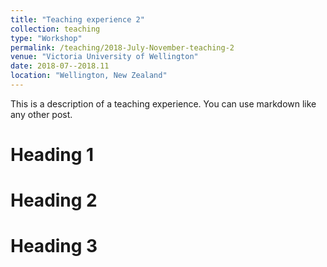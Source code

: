```yaml
---
title: "Teaching experience 2"
collection: teaching
type: "Workshop"
permalink: /teaching/2018-July-November-teaching-2
venue: "Victoria University of Wellington"
date: 2018-07--2018.11
location: "Wellington, New Zealand"
---
```


This is a description of a teaching experience. You can use markdown like any other post.

Heading 1
======

Heading 2
======

Heading 3
======
